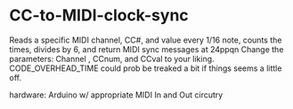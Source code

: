# CC-to-MIDI-clock-sync
Reads a specific MIDI channel, CC#, and value every 1/16 note, counts the times, divides by 6, and return MIDI sync messages at 24ppqn
Change the parameters: Channel , CCnum, and CCval to your liking.     CODE_OVERHEAD_TIME could prob be treaked a bit if things seems a little off.    

hardware:   Arduino w/  appropriate MIDI In and Out circutry
